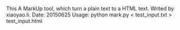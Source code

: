 This A MarkUp tool, which turn a plain text to a HTML text.
Writed by xiaoyao.li.
Date: 20150625
Usage: python mark.py < test_input.txt > test_input.html
